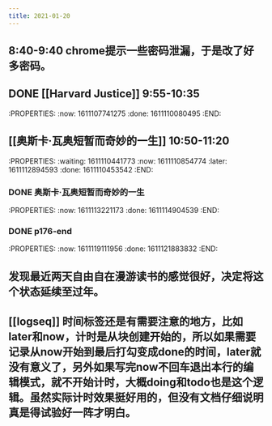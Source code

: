 ```yaml
---
title: 2021-01-20
---
```


## 8:40-9:40 chrome提示一些密码泄漏，于是改了好多密码。
## DONE [[Harvard Justice]] 9:55-10:35
:PROPERTIES:
:now: 1611107741275
:done: 1611110080495
:END:
## [[奥斯卡·瓦奥短暂而奇妙的一生]] 10:50-11:20
:PROPERTIES:
:waiting: 1611110441773
:now: 1611110854774
:later: 1611112894593
:done: 1611110453542
:END:
### DONE  奥斯卡·瓦奥短暂而奇妙的一生
:PROPERTIES:
:now: 1611113221173
:done: 1611114904539
:END:
### DONE  p176-end
:PROPERTIES:
:now: 1611119111956
:done: 1611121883832
:END:
## 发现最近两天自由自在漫游读书的感觉很好，决定将这个状态延续至过年。
## [[logseq]] 时间标签还是有需要注意的地方，比如later和now，计时是从块创建开始的，所以如果需要记录从now开始到最后打勾变成done的时间，later就没有意义了，另外如果写完now不回车退出本行的编辑模式，就不开始计时，大概doing和todo也是这个逻辑。虽然实际计时效果挺好用的，但没有文档仔细说明真是得试验好一阵才明白。
##
